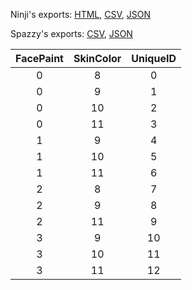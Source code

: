 Ninji's exports: [HTML](https://wuffs.org/acnh/bcsv_160/html/CharaMakeHalloweenMakePresetParam.html), [CSV](https://wuffs.org/acnh/bcsv_160/csv/CharaMakeHalloweenMakePresetParam.csv), [JSON](https://wuffs.org/acnh/bcsv_160/json/CharaMakeHalloweenMakePresetParam.json)

Spazzy's exports: [CSV](https://github.com/McSpazzy/acnh-csv/blob/master/CharaMakeHalloweenMakePresetParam.csv), [JSON](https://github.com/McSpazzy/acnh-json/blob/master/CharaMakeHalloweenMakePresetParam.json)

| FacePaint | SkinColor | UniqueID |
|:--:|:--:|:--:|
| 0 | 8 | 0 | 
| 0 | 9 | 1 | 
| 0 | 10 | 2 | 
| 0 | 11 | 3 | 
| 1 | 9 | 4 | 
| 1 | 10 | 5 | 
| 1 | 11 | 6 | 
| 2 | 8 | 7 | 
| 2 | 9 | 8 | 
| 2 | 11 | 9 | 
| 3 | 9 | 10 | 
| 3 | 10 | 11 | 
| 3 | 11 | 12 | 
